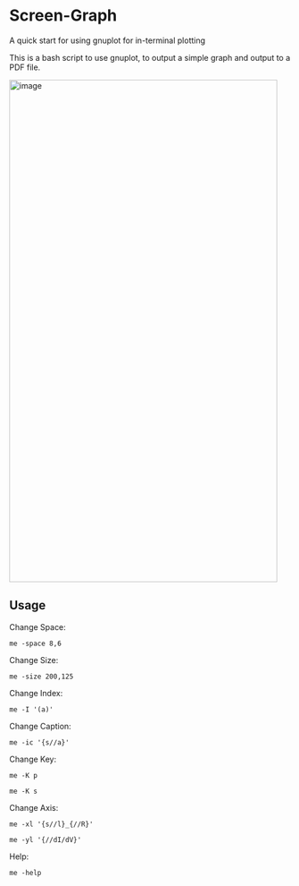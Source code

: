 # Screen-Graph

A quick start for using gnuplot for in-terminal plotting

This is a bash script to use gnuplot, to output a simple graph and output to a PDF file.

<img width="480" height="898" alt="image" src="https://github.com/user-attachments/assets/40603705-d29e-4383-bb8b-9a3f57c24209" />

## Usage

Change Space:

	me -space 8,6

Change Size:

	me -size 200,125
 
Change Index:

	me -I '(a)'

Change Caption:

	me -ic '{s//a}'

Change Key:

	me -K p

 	me -K s

Change Axis:

	me -xl '{s//l}_{//R}'

 	me -yl '{//dI/dV}'

Help:

	me -help

